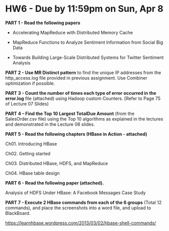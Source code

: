 # HW6 - Due by 11:59pm on Sun, Apr 8

 **PART 1 - Read the following papers**

  - Accelerating MapReduce with Distributed Memory Cache

  - MapReduce Functions to Analyze Sentiment Information from Social Big Data

  - Towards Building Large-Scale Distributed Systems for Twitter Sentiment Analysis

 

**PART 2 - Use MR Distinct pattern** to find the unique IP addresses from the http_access.log file provided in previous assignment. Use Combiner optimization if possible.

 

**PART 3 - Count the number of times each type of error occurred in the error.log** file (attached) using Hadoop custom Counters. [Refer to Page 75 of Lecture 07 Slides)

 

**PART 4 – Find the Top 10 Largest TotalDue Amount** (from the SalesOrder.csv file) using the Top 10 algorithms as explained in the lectures and demonstrated in the Lecture 08 slides.

 

**PART 5 - Read the following chapters (HBase in Action - attached)**

   Ch01. Introducing HBase

   Ch02. Getting started

   Ch03. Distributed HBase, HDFS, and MapReduce

   Ch04. HBase table design

 

**PART 6 - Read the following paper (attached).**

  Analysis of HDFS Under HBase: A Facebook Messages Case Study

 

**PART 7 - Execute 2 HBase commands from each of the 6 groups** (Total 12 commands), and place the screenshots into a word file, and upload to BlackBoard.

   https://learnhbase.wordpress.com/2013/03/02/hbase-shell-commands/